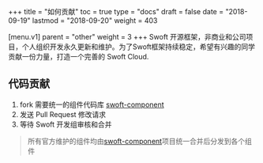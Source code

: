 +++
title = "如何贡献"
toc = true
type = "docs"
draft = false
date = "2018-09-19"
lastmod = "2018-09-20"
weight = 403

[menu.v1]
  parent = "other"
  weight = 3
+++
Swoft 开源框架，非商业和公司项目，个人组织开发永久更新和维护。为了Swoft框架持续稳定，希望有兴趣的同学贡献一份力量，打造一个完善的 Swoft Cloud.

## 代码贡献

1. fork 需要统一的组件代码库 [swoft-component](https://github.com/swoft-cloud/swoft-component)
2. 发送 Pull Request 修改请求
3. 等待 Swoft 开发组审核和合并

> 所有官方维护的组件均由[swoft-component](https://github.com/swoft-cloud/swoft-component)项目统一合并后分发到各个组件
